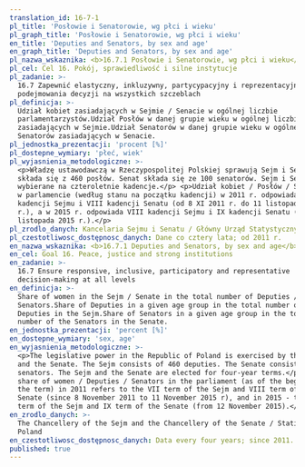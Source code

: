 ```yaml
---
translation_id: 16-7-1
pl_title: 'Posłowie i Senatorowie, wg płci i wieku'
pl_graph_title: 'Posłowie i Senatorowie, wg płci i wieku'
en_title: 'Deputies and Senators, by sex and age'
en_graph_title: 'Deputies and Senators, by sex and age'
pl_nazwa_wskaznika: <b>16.7.1 Posłowie i Senatorowie, wg płci i wieku</b>
pl_cel: Cel 16. Pokój, sprawiedliwość i silne instytucje
pl_zadanie: >-
  16.7 Zapewnić elastyczny, inkluzywny, partycypacyjny i reprezentacyjny proces
  podejmowania decyzji na wszystkich szczeblach
pl_definicja: >-
  Udział kobiet zasiadających w Sejmie / Senacie w ogólnej liczbie
  parlamentarzystów.Udział Posłów w danej grupie wieku w ogólnej liczbie Posłów
  zasiadających w Sejmie.Udział Senatorów w danej grupie wieku w ogólnej liczbie
  Senatorów zasiadających w Senacie.
pl_jednostka_prezentacji: 'procent [%]'
pl_dostepne_wymiary: 'płeć, wiek'
pl_wyjasnienia_metodologiczne: >-
  <p>Władzę ustawodawczą w Rzeczypospolitej Polskiej sprawują Sejm i Senat. Sejm
  składa się z 460 posłów. Senat składa się ze 100 senatorów. Sejm i Senat są
  wybierane na czteroletnie kadencje.</p> <p>Udział kobiet / Posłów / Senatorów
  w parlamencie (według stanu na początku kadencji) w 2011 r. odpowiada VII
  kadencji Sejmu i VIII kadencji Senatu (od 8 XI 2011 r. do 11 listopada 2015
  r.), a w 2015 r. odpowiada VIII kadencji Sejmu i IX kadencji Senatu (od 12
  listopada 2015 r.).</p>
pl_zrodlo_danych: Kancelaria Sejmu i Senatu / Główny Urząd Statystyczny
pl_czestotliwosc_dostępnosc_danych: Dane co cztery lata; od 2011 r.
en_nazwa_wskaznika: <b>16.7.1 Deputies and Senators, by sex and age</b>
en_cel: Goal 16. Peace, justice and strong institutions
en_zadanie: >-
  16.7 Ensure responsive, inclusive, participatory and representative
  decision-making at all levels
en_definicja: >-
  Share of women in the Sejm / Senate in the total number of Deputies /
  Senators.Share of Deputies in a given age group in the total number of the
  Deputies in the Sejm.Share of Senators in a given age group in the total
  number of the Senators in the Senate.
en_jednostka_prezentacji: 'percent [%]'
en_dostepne_wymiary: 'sex, age'
en_wyjasnienia_metodologiczne: >-
  <p>The legislative power in the Republic of Poland is exercised by the Sejm
  and the Senate. The Sejm consists of 460 deputies. The Senate consists of 100
  senators. The Sejm and the Senate are elected for four-year terms.</p> <p>The
  share of women / Deputies / Senators in the parliament (as of the beginning of
  the term) in 2011 refers to the VII term of the Sejm and VIII term of the
  Senate (since 8 November 2011 to 11 November 2015 r), and in 2015 - the VIII
  term of the Sejm and IX term of the Senate (from 12 November 2015).</p>
en_zrodlo_danych: >-
  The Chancellery of the Sejm and the Chancellery of the Senate / Statistics
  Poland
en_czestotliwosc_dostępnosc_danych: Data every four years; since 2011.
published: true
---
```

